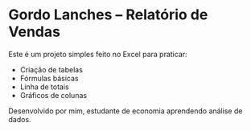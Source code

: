 # Gordo Lanches – Relatório de Vendas

Este é um projeto simples feito no Excel para praticar:

- Criação de tabelas
- Fórmulas básicas
- Linha de totais
- Gráficos de colunas

Desenvolvido por mim, estudante de economia aprendendo análise de dados.
